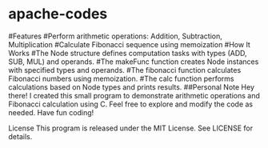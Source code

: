 # apache-codes
#Features
#Perform arithmetic operations: Addition, Subtraction, Multiplication
#Calculate Fibonacci sequence using memoization
#How It Works
#The Node structure defines computation tasks with types (ADD, SUB, MUL) and operands.
#The makeFunc function creates Node instances with specified types and operands.
#The fibonacci function calculates Fibonacci numbers using memoization.
#The calc function performs calculations based on Node types and prints results.
##Personal Note
Hey there!  I created this small program to demonstrate arithmetic operations and Fibonacci calculation using C.
Feel free to explore and modify the code as needed. Have fun coding!

License
This program is released under the MIT License. See LICENSE for details.







